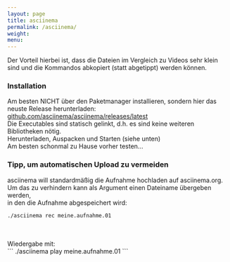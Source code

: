 ```yaml
---
layout: page
title: asciinema
permalink: /asciinema/
weight: 
menu: 
---
```


<script type="text/javascript" src="https://asciinema.org/a/17654.js" id="asciicast-17654" async></script>

Der Vorteil hierbei ist, dass die Dateien im Vergleich zu Videos sehr klein sind und die Kommandos abkopiert (statt abgetippt) werden können.

### Installation

Am besten NICHT über den Paketmanager installieren, sondern hier das neuste Release herunterladen:<br/>
<a href="https://github.com/asciinema/asciinema/releases/latest" target="_blank">github.com/asciinema/asciinema/releases/latest</a><br/>
Die Executables sind statisch gelinkt, d.h. es sind keine weiteren Bibliotheken nötig.<br/>
Herunterladen, Auspacken und Starten (siehe unten)<br/>
Am besten schonmal zu Hause vorher testen...<br/>

### Tipp, um automatischen Upload zu vermeiden

asciinema will standardmäßig die Aufnahme hochladen auf asciinema.org. <br/>
Um das zu verhindern kann als Argument einen Dateiname übergeben werden,<br/>
in den die Aufnahme abgespeichert wird: <br/>
```
./asciinema rec meine.aufnahme.01
```
 <br/>
 <br/>
Wiedergabe mit: <br/>
```
./asciinema play meine.aufnahme.01
```
